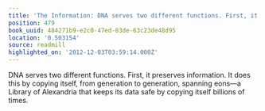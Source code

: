 ```yaml
---
title: 'The Information: DNA serves two different functions. First, it preserves info…'
position: 479
book_uuid: 484271b9-e2c0-47ed-83de-63c23de48d95
location: '0.503154'
source: readmill
highlighted_on: '2012-12-03T03:59:14.000Z'
---
```


DNA serves two different functions. First, it preserves information. It does this by copying itself, from generation to generation, spanning eons—a Library of Alexandria that keeps its data safe by copying itself billions of times.